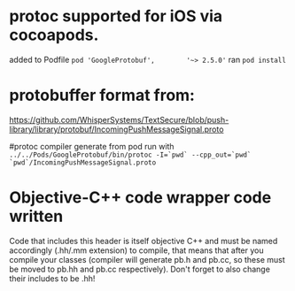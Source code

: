 # protoc supported for iOS via cocoapods. 
added to Podfile
```pod 'GoogleProtobuf', 		'~> 2.5.0'```
ran
```pod install```

# protobuffer format from:
https://github.com/WhisperSystems/TextSecure/blob/push-library/library/protobuf/IncomingPushMessageSignal.proto

#protoc compiler generate from pod
run with 
```../../Pods/GoogleProtobuf/bin/protoc -I=`pwd` --cpp_out=`pwd` `pwd`/IncomingPushMessageSignal.proto ```

# Objective-C++ code wrapper code written
Code that includes this header is itself objective C++ and must be named accordingly (.hh/.mm extension) to compile, that means that after you compile your classes (compiler will generate pb.h and pb.cc, so these must be moved to pb.hh and pb.cc respectively). Don't forget to also change their includes to be .hh!




